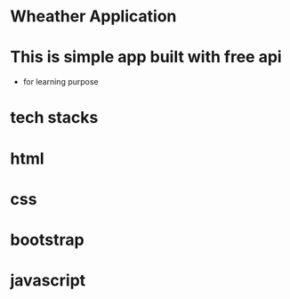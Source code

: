 # Wheather Application

# This is simple app built with free api

- for learning purpose

# tech stacks

# html

# css

# bootstrap

# javascript
